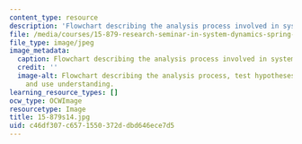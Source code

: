 ```yaml
---
content_type: resource
description: 'Flowchart describing the analysis process involved in systems thinking. '
file: /media/courses/15-879-research-seminar-in-system-dynamics-spring-2014/c46df307c6571550372ddbd646ece7d5_15-879s14.jpg
file_type: image/jpeg
image_metadata:
  caption: Flowchart describing the analysis process involved in system dynamics modeling.
  credit: ''
  image-alt: Flowchart describing the analysis process, test hypotheses, and test
    and use understanding.
learning_resource_types: []
ocw_type: OCWImage
resourcetype: Image
title: 15-879s14.jpg
uid: c46df307-c657-1550-372d-dbd646ece7d5
---
```

